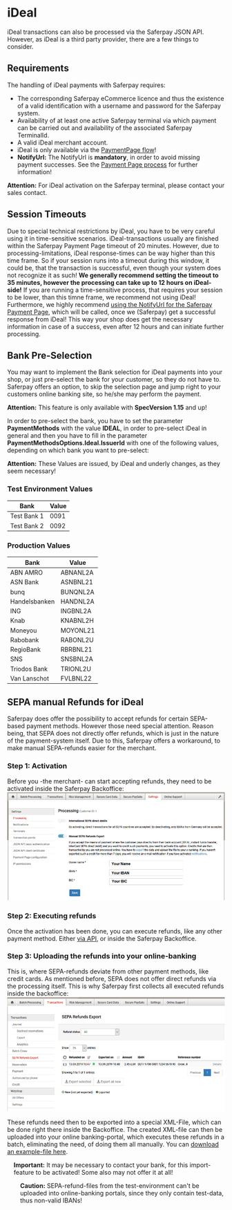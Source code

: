 # iDeal
iDeal transactions can also be processed via the Saferpay JSON API. However, as iDeal is a third party provider, there are a few things to consider.

## <a name="ideal-requirement"></a> Requirements

The handling of iDeal payments with Saferpay requires:

* The corresponding Saferpay eCommerce licence and thus the existence of a valid identification with a username and password for the Saferpay system.
* Availability of at least one active Saferpay terminal via which payment can be carried out and availability of the associated Saferpay TerminalId.
* A valid iDeal merchant account.
* iDeal is only available via the [PaymentPage flow](Integration_PP.html)!
* **NotifyUrl:** The NotifyUrl is **mandatory**, in order to avoid missing payment successes. See the <a href="Integration_PP.html">Payment Page process</a> for further information!

<div class="warning">
  <p><strong>Attention:</strong> For iDeal activation on the Saferpay terminal, please contact your sales contact.</p>
</div>

## <a name="ideal-timeout"></a> Session Timeouts

Due to special technical restrictions by iDeal, you have to be very careful using it in time-sensitive scenarios.
iDeal-transactions usually are finished within the Saferpay Payment Page timeout of 20 minutes.
However, due to processing-limitations, iDeal response-times can be way higher than this time frame.
So if your session runs into a timeout during this window, it could be, that the transaction is successful, even though your system does not recognize it as such!
**We generally recommend setting the timeout to 35 minutes, however the processing can take up to 12 hours on iDeal-side!**
If you are running a time-sensitive process, that requires your session to be lower, than this timne frame, we recommend not using iDeal!
Furthermore, we highly recommend [using the NotifyUrl for the Saferpay Payment Page](https://saferpay.github.io/sndbx/Integration_PP.html#pp-initialize), which will be called, once we (Saferpay) get a successful response from iDeal!
This way your shop does get the necessary information in case of a success, even after 12 hours and can initiate further processing.

## <a name="ideal-pre"></a> Bank Pre-Selection

You may want to implement the Bank selection for iDeal payments into your shop, or just pre-select the bank for your customer, so they do not have to. Saferpay offers an option, to skip the selection page and jump right to your customers online banking site, so he/she may perform the payment.

<div class="warning">
  <p><strong>Attention:</strong> This feature is only available with <strong>SpecVersion 1.15</strong> and up!</p>
</div>

In order to pre-select the bank, you have to set the parameter <strong>PaymentMethods</strong> with the value <strong>IDEAL</strong>, in order to pre-select iDeal in general and then you have to fill in the parameter <strong>PaymentMethodsOptions.Ideal.IssuerId</strong> with one of the following values, depending on which bank you want to pre-select:


<div class="warning">
  <p><strong>Attention:</strong> These Values are issued, by iDeal and underly changes, as they seem necessary!</p>
</div>

### Test Environment Values

<table class="table table-striped table-hover">
  <thead>
    <tr>
      <th>Bank</th>
      <th class="text-center">Value</th>
    </tr>
  </thead>
  <tbody>
    <tr>
      <td>Test Bank 1</td>
      <td class="text-center">0091</td>
    </tr>
    <tr>
      <td>Test Bank 2</td>
      <td class="text-center">0092</td>
    </tr>
  </tbody>
</table>

### Production Values

<table class="table table-striped table-hover">
  <thead>
    <tr>
      <th>Bank</th>
      <th class="text-center">Value</th>
    </tr>
  </thead>
  <tbody>
    <tr>
      <td>ABN AMRO</td>
      <td class="text-center">ABNANL2A</td>
    </tr>
    <tr>
      <td>ASN Bank</td>
      <td class="text-center">ASNBNL21</td>
    </tr>
    <tr>
      <td>bunq</td>
      <td class="text-center">BUNQNL2A</td>
    </tr>
    <tr>
      <td>Handelsbanken</td>
      <td class="text-center">HANDNL2A</td>
    </tr>
    <tr>
      <td>ING</td>
      <td class="text-center">INGBNL2A</td>
    </tr>
    <tr>
      <td>Knab</td>
      <td class="text-center">KNABNL2H</td>
    </tr>
    <tr>
      <td>Moneyou</td>
      <td class="text-center">MOYONL21</td>
    </tr>
    <tr>
      <td>Rabobank</td>
      <td class="text-center">RABONL2U</td>
    </tr>
    <tr>
      <td>RegioBank</td>
      <td class="text-center">RBRBNL21</td>
    </tr>
    <tr>
      <td>SNS</td>
      <td class="text-center">SNSBNL2A</td>
    </tr>
    <tr>
      <td>Triodos Bank</td>
      <td class="text-center">TRIONL2U</td>
    </tr>
    <tr>
      <td>Van Lanschot</td>
      <td class="text-center">FVLBNL22</td>
    </tr>
  </tbody>
</table>

## <a name="ideal-refund"></a> SEPA manual Refunds for iDeal

Saferpay does offer the possibility to accept refunds for certain SEPA-based payment methods. However those need special attention.
Reason being, that SEPA does not directly offer refunds, which is just in the nature of the payment-system itself. 
Due to this, Saferpay offers a workaround, to make manual SEPA-refunds easier for the merchant.

### Step 1: Activation

Before you -the merchant- can start accepting refunds, they need to be activated inside the Saferpay Backoffice:
![alt text](https://raw.githubusercontent.com/saferpay/sndbx/master/images/BO_Manual_Refund.png "Manual refund activation")

### Step 2: Executing refunds

Once the activation has been done, you can execute refunds, like any other payment method. Either <a href="refund.html">via API</a>, or inside the Saferpay Backoffice.

### Step 3: Uploading the refunds into your online-banking

This is, where SEPA-refunds deviate from other payment methods, like credit cards.
As mentioned before, SEPA does not offer direct refunds via the processing itself. This is why Saferpay first collects all executed refunds inside the backoffice:
![alt text](https://raw.githubusercontent.com/saferpay/sndbx/master/images/BO_Manual_Refund_Export.png "Manual refund activation")

These refunds need then to be exported into a special XML-File, which can be done right there inside the Backoffice.
The created XML-file can then be uploaded into your online banking-portal, which executes these refunds in a batch, eliminating the need, of doing them all manually.
You can <a href="https://github.com/saferpay/sndbx/blob/master/assets/other/ManualBankRefund-2019-09-13-10-50-28-Example_File.xml" download>download an example-file here</a>.

<div class="warning">
  <span class="glyphicon glyphicon-exclamation-sign" style="color: rgb(240, 169, 43);font-size: 55px;height: 75px;float: left;margin-right: 15px;margin-top: 0px;"></span>
  <p>
    <strong>Important:</strong> It may be necessary to contact your bank, for this import-feature to be activated! Some also may not offer it at all!
  </p>
</div>
<div class="danger">
  <span class="glyphicon glyphicon-remove-sign" style="color: rgb(224, 122, 105);font-size: 55px;height: 75px;float: left;margin-right: 15px;margin-top: 0px;"></span>
  <p>
    <strong>Caution:</strong> SEPA-refund-files from the test-environment can't be uploaded into online-banking portals, since they only contain test-data, thus non-valid IBANs!
  </p>
</div>


